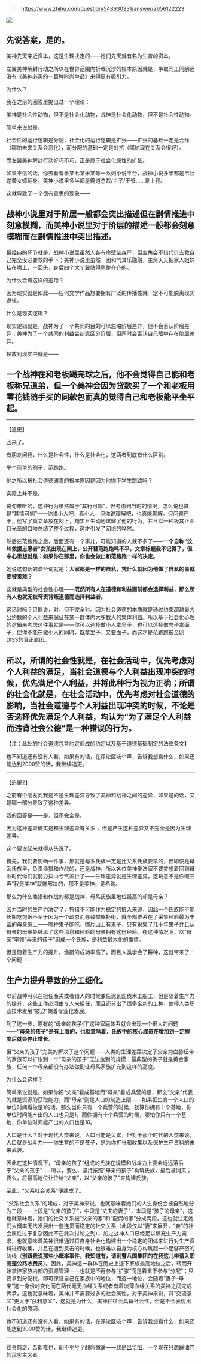 > https://www.zhihu.com/question/548630931/answer/2656122223





![](https://pica.zhimg.com/50/v2-e6d27f91406a0381b18bac94b756fb78_720w.jpg?source=2c26e567)

## 先说答案，是的。

美神先天亲近资本，这是生理决定的——她们先天就有名为生育的资本。

左翼美神解封行动之所以在世界范围内折戟沉沙的根本原因就是，争取同工同酬远没有《美神必买的一百种时尚单品》来得更有吸引力。

为什么？

我在之前的回答里提出过一个理论：

美神是社会性动物，但不是社会化动物，战神是社会化动物，但不是社会性动物。

简单来说就是，

社会性的运行逻辑是分配，社会化的运行逻辑是扩张——扩张的基础一定是合作（哪怕未来关系会恶化），而分配的基础一定是对抗（哪怕现在关系会很好）。

而左翼美神解封行动好巧不巧，正是属于社会化属性的扩张。

如果不信的话，你去看看番某七某米某等一系列小说平台，战神小说多半都是弔丝逆袭女婿翻身，美神小说里多半都是霸道总裁/世子/王爷……爱上我。

这就导致了一个很有意思的现象——

## 战神小说里对于阶层一般都会突出描述但在剧情推进中刻意模糊，而美神小说里对于阶层的描述一般都会刻意模糊而在剧情推进中突出描述。

最经典的环节就是，战神小说里虽然人各有命壁垒森严，但主角会不惜代价去救自己完全没必要救的手下；美神小说里虽然一团和气其乐融融，主角天天把家人姐妹挂在嘴上，一回头，身后四个大丫鬟站得整整齐齐的。

为什么会有这样的差距？

因为现实就是如此——任何文学作品想要拥有广泛的传播性就一定不可能脱离现实逻辑。

什么是现实逻辑？

现实逻辑就是，战神为了一个共同的目的可以忽略阶层差异，但不会否认阶层差异；美神为了一个共同的利益会刻意区分阶层，但同时会否认自己眼中存在阶层差异。

投放到现实中就是——

## 一个战神在和老板踢完球之后，他不会觉得自己能和老板称兄道弟，但一个美神会因为贷款买了一个和老板用零花钱随手买的同款包而真的觉得自己和老板能平坐平起。



---

【追更】

回来了。

有朋友问我，什么是社会性，什么是社会化，这两者到底有什么区别。

举个简单的例子，范跑跑。

他之所以被社会道德谴责的根本原因是因为他抛下学生跑路吗？

实际上并不是。

说句难听的，这种行为虽然属于“其行可鄙”，但考虑到当时的情况，怎么说也算是“其情可悯”——你说小人吧，真小人，但你说理解吧，也真能理解。但问题在于，他写了篇文章放在网上，翔实且生动地炫耀了他的行为，并且以一种极其正面且光荣的口吻总结了整个过程，这才引发了网络的哗然。

然后在范跑跑之后，后面还有一个事儿，可能知道的人就不多了——**一个自称“汶川救援志愿者”女孩出现在网上，公开替范跑跑鸣不平，文章标题我不记得了，但中心思想就是：如果你在那里，你也会做出和范跑跑一样的决定。**

她说这句话的潜台词就是：**大家都是一样的自私，凭什么就因为他做了自私的事就要被责难？**

这就是典型的社会性心理——**既然所有人在道德和利益面前都会选择利益，那么所有人也就无权苛责背叛道德而选择利益者。**

这话对吗？只能说，对，但不完全对。因为社会道德的本质就是通过约束超越最大公约数的个人利益来保证在某一群体内大多数人的集体利益。所以基于社会化心理的逻辑来考虑这件事就是——你可以选择做小人拿里子，也可以选择做君子拿面子，但你不能在做小人的同时，既拿里子，又要面子，而这才是范跑跑被全网DISS的真正原因。

## 所以，所谓的社会性就是，在社会活动中，优先考虑对个人利益的满足，当社会道德与个人利益出现冲突的时候，优先满足个人利益，并将此种行为视为正确；所谓的社会化就是，在社会活动中，优先考虑对社会道德的影响，当社会道德与个人利益出现冲突的时候，不论是否选择优先满足个人利益，均认为“为了满足个人利益而违背社会公德”是一种错误的行为。

【注：此处的社会道德包含约定俗成的约定以及基于道德基础制定的法律条文】

也不知道还有没有人看，如果有的话，在评论区吱个声，告诉我想看什么，如果还能达到2000赞的话，我继续追更。



---

【追更2】

之前有个朋友问我是不是生理差异导致了美神和战神之间的差异，如果是的话，又是哪一部分导致了这种差异。

我的回答是——是，但不完全是。

因为这种差异确实是和生理差异有关系 ，但是产生这种差异又不完全是因为生理差异。

这个要说起来就得从头说了。

首先，我们要明确一件事，那就是母系氏族一定是比父系氏族要早的，但即使是母系氏族里，负责渔猎和作战的，还是战神，所以各位美神拳法家不要梦想着回到母系时代你们就能力拔山兮气盖世了——生理差异就是生理差异，这玩意不是你喊三声“我是美神”就能解决的，那不是美神，是希瑞。

那么为什么渔猎和作战的都是战神，母系氏族里地位最高的却是母亲？

因为当时的生产力决定了，狩猎不可能作为稳定的摄入来源，因此一个氏族能不能长期吃饱饭不至于因为一个疏忽而导致举族扑街，就全部维系在了采集经验最为丰富的母亲身上——哪种果子能吃，哪片山上有果子，只有采集了几十年果子并且从母亲的母亲处继承了这些消息和经验的母亲拥有这份经验。在这种情况下，以“母亲”率领“母亲的孩子”组成一个氏族，是利益最大化的事情。

但是随着生产力的提升，渔猎的成功率高了，而且人类学会了耕种，这就带来了一个问题——

## 生产力提升导致的分工细化。

以前战神可以在担任渔夫或者猎人的时候兼任泥瓦匠伐木工船工，但是随着生产力的提升，这些工作必须由专人来担任，而且还分出了很多全新的工种，使得人类职业技术发展“被迫”朝着专业化发展。

到了这一步，原有的“母亲的孩子们”这种家庭体系就会出现一个很大的问题——**“母亲的孩子”是有上限的，也就意味着，氏族中的核心成员在增加到一定程度后就会停止增长。**

但“父亲的孩子”完美的解决了这个问题——人类的生理差距决定了父亲为血脉纽带的家族可以扩张到一个“母亲的孩子”无法达到的规模：最典型的例子就是黄金家族，任何一个母亲都没有办法做到让母系家族扩充到这样的高度。

为什么会这样？

简单来说就是，如果你把“父亲”看成基地而“母亲”看成兵营的话，那么“父亲”代表的就是资源的获取能力，而“母亲”则是人口的制造上限——如果把生育一个人口的单位时间看做是1的话，那么当你只有一个兵营的时候，就算你拥有十个基地，你单位时间能产出的人口也只是1，而你拥有十个兵营的时候，哪怕你只有一个基地，你单位时间能产出的人口也是10。

人口是什么？对于现代人类来说，人口可能是负累，但对于那个时代的人类来说，人口就是战斗力——你生育的不是孩子，是为你扩张和收集以及保护生产资料的未来武装。

因此在这种情况下，“母亲的孩子”组成的氏族在规模和战斗力上便会远远落后于“父亲的孩子”……所以，要么，坚持按照“母亲的孩子”构筑氏族，最后被消灭；要么，将最高地位让位给“父亲”，以“父亲的孩子”来构建氏族。

至此，“父系社会关系”便建成了。

“父系社会关系”的建成，对于美神来说，也就意味着她们的人生身份会被自然地分为三段——上段是“父亲的孩子”，中段是“丈夫的妻子”，末段是“孩子的母亲”，这也就意味着，她们的社交关系被“父亲的家”和“配偶的家”分成两段，这也就注定她们大概率无法发展出一套连贯而稳定的社交关系（此段仅以“妻”来展开，“妾”的社会属性过于复杂因此不在此次讨论之列），加之战神人口已经足以填充生产力需求，也就意味着美神很难通过将自身社会化构建出一个稳定的团体来进行对生产资料进行收集，并且在遭到反击的时候，也很难以自身为核心构筑起一个足够严密的防线（**别跟我说那些小概率事件，我知道有，请别瞽八国集团的在我这儿申请入职高速公路收费员**）。因此，美神这一群体在历史上退下家族最高地位之后，转而开始掌控家族内部的资源管理——也就是不再参与“扩张”而是着重于参与“分配”：只要拿到分配权，即可保证自己在家族中的地位，而这一地位，会随着“妻子-母亲”这一身份的变化而在两代毫无血缘关系或者有着淡薄血缘关系的美神之间完成传承，这也就意味着，美神并不需要过多的社会属性，对于美神来说，其“交流意义”更大于“获利意义”，这就是为什么，美神往往会具备社会性，但是不会表现出社会化的原因。

也不知道还有没有人看，如果有的话，在评论区吱个声，告诉我想看什么，如果还能达到3000赞的话，我继续追更。



---

往令慈之，吾郎椎也，胡不平兮？翻卵微遥——我是[吕华阳](https://www.zhihu.com/search?q=%E5%90%95%E5%8D%8E%E9%98%B3&search_source=Entity&hybrid_search_source=Entity&hybrid_search_extra=%7B%22sourceType%22%3A%22answer%22%2C%22sourceId%22%3A2224685259%7D)，一个现在只想踩油门的[现实主义](https://www.zhihu.com/search?q=%E7%8E%B0%E5%AE%9E%E4%B8%BB%E4%B9%89&search_source=Entity&hybrid_search_source=Entity&hybrid_search_extra=%7B%22sourceType%22%3A%22answer%22%2C%22sourceId%22%3A2589073412%7D)者。




